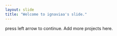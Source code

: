 ```yaml
---
layout: slide
title: "Welcome to ignaviaa's slide."
---
```

press left arrow to continue.
Add more projects here.

